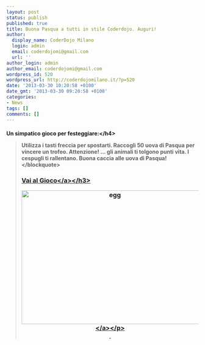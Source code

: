 ```yaml
---
layout: post
status: publish
published: true
title: Buona Pasqua a tutti in stile Coderdojo. Auguri!
author:
  display_name: CoderDojo Milano
  login: admin
  email: coderdojomi@gmail.com
  url: ''
author_login: admin
author_email: coderdojomi@gmail.com
wordpress_id: 520
wordpress_url: http://coderdojomilano.it/?p=520
date: '2013-03-30 10:20:58 +0100'
date_gmt: '2013-03-30 09:20:58 +0100'
categories:
- News
tags: []
comments: []
---
```

<h4>Un simpatico gioco per festeggiare:<&#47;h4></p>
<blockquote><p>Utilizza i tasti freccia per spostarti. Raccogli 50 uova di Pasqua per vincere un trofeo. Attenzione! ... gli animali ti tolgono punti vita. I cespugli ti rallentano. Buona caccia alle uova di Pasqua!<&#47;blockquote></p>
<h3><a href="http:&#47;&#47;scratch.mit.edu&#47;projects&#47;BeachDroid&#47;469853" target="_blank">Vai al Gioco<&#47;a><&#47;h3></p>
<p style="text-align: center;"><a href="http:&#47;&#47;scratch.mit.edu&#47;projects&#47;BeachDroid&#47;469853" target="_blank"><img class="alignnone size-full wp-image-524" alt="egg" src="http:&#47;&#47;coderdojomilano.it&#47;wp-content&#47;uploads&#47;2013&#47;03&#47;egg.jpg" width="474" height="351" &#47;><&#47;a><&#47;p><br />
&nbsp;</p>
